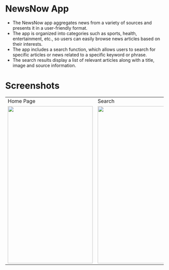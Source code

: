 # NewsNow App

* The NewsNow app aggregates news from a variety of sources and presents it in a user-friendly format. 
* The app is organized into categories such as sports, health, entertainment, etc., so users can easily browse news articles based on their interests. 
* The app includes a search function, which allows users to search for specific articles or news related to a specific keyword or phrase.
* The search results display a list of relevant articles along with a title, image and source information. 



# Screenshots

<table>
  <tr>
    <td>Home Page</td>
     <td>Search</td>
     <td>Category-wise news</td>
  </tr>
  <tr>
    <td><img src="https://user-images.githubusercontent.com/78432101/216773036-f3508766-9c18-45ee-be16-23211179c7d8.png" width=270 height=500></td>
    <td><img src="https://user-images.githubusercontent.com/78432101/216778147-1b60413d-6bf5-40da-a1b6-bb1b9bf1c07b.png" width=270 height=500></td>
    <td><img src="https://user-images.githubusercontent.com/78432101/216778151-0e1a39be-8ca6-4b57-83e2-f9be67ae3514.png" width=270 height=500></td>
  </tr>
 </table>

